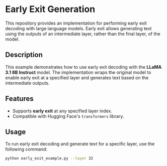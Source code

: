 # Early Exit Generation

This repository provides an implementation for performing early exit decoding with large language models. Early exit allows generating text using the outputs of an intermediate layer, rather than the final layer, of the model.

## Description

This example demonstrates how to use early exit decoding with the **LLaMA 3.1 8B Instruct** model. The implementation wraps the original model to enable early exit at a specified layer and generates text based on the intermediate outputs.

## Features
- Supports **early exit** at any specified layer index.
- Compatible with Hugging Face's `transformers` library.

## Usage

To run early exit decoding and generate text for a specific layer, use the following command:

```bash
python early_exit_example.py --layer 32
